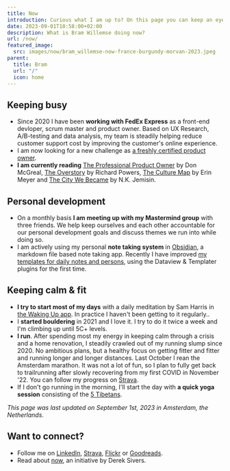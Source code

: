```yaml
---
title: Now
introduction: Curious what I am up to? On this page you can keep an eye on what is keeping me busy right now.
date: 2023-09-01T10:58:00+02:00
description: What is Bram Willemse doing now?
url: /now/
featured_image:
  src: images/now/bram_willemse-now-france-burgundy-morvan-2023.jpeg
parent:
  title: Bram
  url: "/"
  icon: home
---
```

## Keeping busy

- Since 2020 I have been **working with FedEx Express** as a front-end devloper, scrum master and product owner. Based on UX Research, A/B-testing and data analysis, my team is steadily helping reduce customer support cost by improving the customer's online experience.
- I am now looking for a new challenge as [a freshly certified product owner](https://www.credly.com/badges/08421a52-3b82-472e-96c7-ef686d323866 "Inspect Bram's PSPO-I certification on Credly").
- **I am currently reading** [The Professional Product Owner](https://www.goodreads.com/book/show/35133269-the-professional-product-owner "Read about the Professional Product Owner by Don McGreal on GoodReads") by Don McGreal, [The Overstory](https://www.goodreads.com/book/show/40180098-the-overstory "Read about the Overstory by Richard Powers on GoodReads") by Richard Powers, [The Culture Map](https://www.goodreads.com/book/show/22085568-the-culture-map "Read about The Culture Map by Erin Meyer on GoodReads") by Erin Meyer and [The City We Became](https://www.goodreads.com/book/show/50308712-the-city-we-became "Read about The City We Became by N.K. Jemisin on GoodReads") by N.K. Jemisin.

## Personal development

- On a monthly basis **I am meeting up with my Mastermind group** with three friends. We help keep ourselves and each other accountable for our personal development goals and discuss themes we run into while doing so.
- I am actively using my personal **note taking system** in [Obsidian](https://obsidian.md), a markdown file based note taking app. Recently I have improved [my templates for daily notes and persons](https://gist.github.com/bramwillemse/5f0a34ff0b6c73b54c320f16caef4242 "Check out the gist for my Obsidian daily and person templates"), using the Dataview & Templater plugins for the first time.

## Keeping calm &amp; fit

- **I try to start most of my days** with a daily meditation by Sam Harris in [the Waking Up app](https://wakingup.com "Check out the Waking Up app"). In practice I haven't been getting to it regularly..
- I **started bouldering** in 2021 and I love it. I try to do it twice a week and I'm climbing up until 5C+ levels.
- **I run**. After spending most my energy in keeping calm through a crisis and a home renovation, I steadily crawled out of my running slump since 2020.  No ambitious plans, but a healthy focus on getting fitter and fitter and running longer and longer distances. Last October I rean the Amsterdam marathon. It was not a lot of fun, so I plan to fully get back to trailrunning after slowly recovering from my first COVID in November '22.  You can follow my progress on [Strava](https://strava.com/athletes/bramwillemse "Follow my training progress on Strava").
- If I don't go running in the morning, I'll start the day with **a quick yoga session** consisting of the [5 Tibetans](https://en.wikipedia.org/wiki/Five_Tibetan_Rites "Read more about the Five Tibetan Rites on Wikipedia").

*This page was last updated on <time datetime="2023-09-01T10:58:00+02:00
">September 1st, 2023</time> in Amsterdam, the Netherlands*.

## Want to connect?

- Follow me on [LinkedIn](https://linkedin.com/in/bramwillemse "Check out my profile and CV on LinkedIn"), [Strava](https://strava.com/athletes/bramwillemse "Follow my training progress on Strava"), [Flickr](https://flickr.com/bramwillemse "Explore my photos on Flickr") or [Goodreads](https://www.goodreads.com/bramwillemse "See what I read on my GoodReads profile").
- Read about <a href="https://nownownow.com/about">now</a>, an initiative by Derek Sivers.
